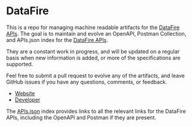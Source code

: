 # DataFireThis is a repo for managing machine readable artifacts for the [DataFire APIs](https://datafire.io/). The goal is to maintain and evolve an OpenAPI, Postman Collection, and APIs.json index for the [DataFire APIs](https://datafire.io/).They are a constant work in progress, and will be updated on a regular basis when new information is added, or more of the specifications are supported.Feel free to submit a pull request to evolve any of the artifacts, and leave GitHub issues if you have any questions, comments, or feedback.- [Website](https://datafire.io/)- [Developer](https://datafire.io/)The [APIs.json](https://github.com/api-evangelist/datafire/blob/master/apis.json) index provides links to all the relevant links for the DataFire APIs, including the OpenAPI and Postman if they are present.